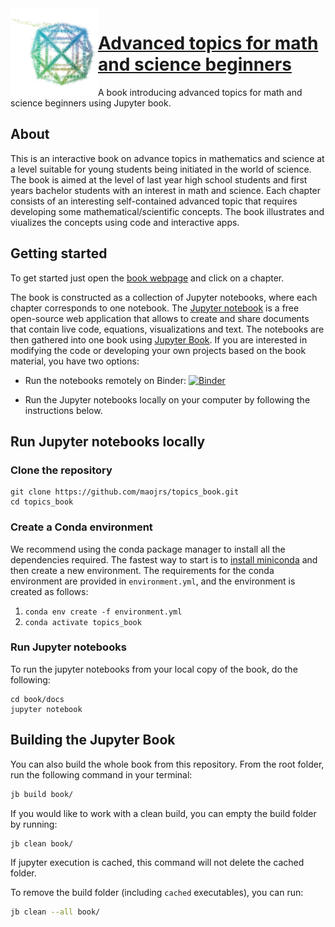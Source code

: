 <img align="left" width="140" src="book/my24cell.jpg" alt="Advanced topics for math and science beginners">

# [Advanced topics for math and science beginners](https://maojrs.github.io/topics_book/)

 A book introducing advanced topics for math and science beginners using Jupyter book.


## About
This is an interactive book on advance topics in mathematics and science at a level suitable for young students being initiated in the world of science. The book is aimed at the level of last year high school students and first years bachelor students with an interest in math and science. Each chapter consists of an interesting self-contained advanced topic that requires developing some mathematical/scientific concepts. The book illustrates and viualizes the concepts using code and interactive apps.

## Getting started
To get started just open the [book webpage](https://maojrs.github.io/topics_book/) and click on a chapter. 

The book is constructed as a collection of Jupyter notebooks, where each chapter corresponds to one notebook. The [Jupyter notebook](https://jupyter.org) is a free open-source web application that allows to create and share documents that contain live code, equations, visualizations and text. The notebooks are then gathered into one book using [Jupyter Book](https://jupyterbook.org). If you are interested in modifying the code or developing your own projects based on the book material, you have two options:

- Run the notebooks remotely on Binder: 
[![Binder](https://mybinder.org/badge_logo.svg)](https://mybinder.org/v2/gh/maojrs/topics_book/master?urlpath=tree/book/docs/index.ipynb)

- Run the Jupyter notebooks locally on your computer by following the instructions below.

## Run Jupyter notebooks locally
### Clone the repository
```
git clone https://github.com/maojrs/topics_book.git
cd topics_book
```

### Create a Conda environment
We recommend using the conda package manager to install all the dependencies required. The fastest way to start is to [install miniconda](https://conda.io/projects/conda/en/latest/user-guide/install/index.html) and then create a new environment. The requirements for the conda environment are provided in `environment.yml`, and the environment is created as follows:

1. `conda env create -f environment.yml`
2. `conda activate topics_book`

### Run Jupyter notebooks
To run the jupyter notebooks from your local copy of the book, do the following:
```
cd book/docs
jupyter notebook
```

## Building the Jupyter Book

You can also build the whole book from this repository. From the root folder, run the following command in your terminal:

```bash
jb build book/
```

If you would like to work with a clean build, you can empty the build folder by running:

```bash
jb clean book/
```

If jupyter execution is cached, this command will not delete the cached folder. 

To remove the build folder (including `cached` executables), you can run:

```bash
jb clean --all book/
```
